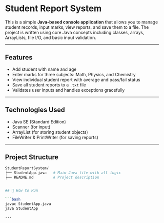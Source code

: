 # Student Report System 

This is a simple **Java-based console application** that allows you to manage student records, input marks, view reports, and save them to a file. The project is written using core Java concepts including classes, arrays, ArrayLists, file I/O, and basic input validation.

---

##  Features

- Add student with name and age  
- Enter marks for three subjects: Math, Physics, and Chemistry  
- View individual student report with average and pass/fail status  
- Save all student reports to a `.txt` file  
- Validates user inputs and handles exceptions gracefully

---

##  Technologies Used

- Java SE (Standard Edition)
- Scanner (for input)
- ArrayList (for storing student objects)
- FileWriter & PrintWriter (for saving reports)

---

##  Project Structure

```bash
StudentReportSystem/
├── StudentApp.java   # Main Java file with all logic
├── README.md         # Project description


## 🚀 How to Run

```bash
javac StudentApp.java
java StudentApp

---



